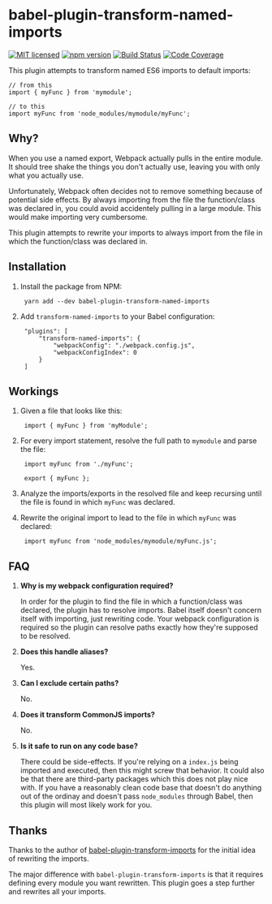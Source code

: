 # babel-plugin-transform-named-imports

[![MIT licensed](https://img.shields.io/badge/license-MIT-blue.svg)](https://raw.githubusercontent.com/hyperium/hyper/master/LICENSE)
[![npm version](https://badge.fury.io/js/babel-plugin-transform-named-imports.svg)](https://badge.fury.io/js/babel-plugin-transform-named-imports)
[![Build Status](https://scrutinizer-ci.com/g/SectorLabs/babel-plugin-transform-named-imports/badges/build.png?b=master)](https://scrutinizer-ci.com/g/SectorLabs/babel-plugin-transform-named-imports/build-status/master)
[![Code Coverage](https://scrutinizer-ci.com/g/SectorLabs/babel-plugin-transform-named-imports/badges/coverage.png?b=master)](https://scrutinizer-ci.com/g/SectorLabs/babel-plugin-transform-named-imports/?branch=master)

This plugin attempts to transform named ES6 imports to default imports:

    // from this
    import { myFunc } from 'mymodule';

    // to this
    import myFunc from 'node_modules/mymodule/myFunc';

## Why?
When you use a named export, Webpack actually pulls in the entire module. It should tree shake the things you don't actually use, leaving you with only what you actually use.

Unfortunately, Webpack often decides not to remove something because of potential side effects. By always importing from the file the function/class was declared in, you could avoid accidentely pulling in a large module. This would make importing very cumbersome.

This plugin attempts to rewrite your imports to always import from the file in which the function/class was declared in.

## Installation
1. Install the package from NPM:

        yarn add --dev babel-plugin-transform-named-imports

2. Add `transform-named-imports` to your Babel configuration:

        "plugins": [
            "transform-named-imports": {
                "webpackConfig": "./webpack.config.js",
                "webpackConfigIndex": 0
            }
        ]

## Workings
1. Given a file that looks like this:

        import { myFunc } from 'myModule';

1. For every import statement, resolve the full path to `mymodule` and parse the file:

        import myFunc from './myFunc';

        export { myFunc };

2. Analyze the imports/exports in the resolved file and keep recursing until the file is found in which `myFunc` was declared.

3. Rewrite the original import to lead to the file in which `myFunc` was declared:

        import myFunc from 'node_modules/mymodule/myFunc.js';

## FAQ
1. **Why is my webpack configuration required?**

    In order for the plugin to find the file in which a function/class was declared, the plugin has to resolve imports. Babel itself doesn't concern itself with importing, just rewriting code. Your webpack configuration is required so the plugin can resolve paths exactly how they're supposed to be resolved.

2. **Does this handle aliases?**

    Yes.

3. **Can I exclude certain paths?**

    No.

4. **Does it transform CommonJS imports?**

    No.

5. **Is it safe to run on any code base?**

    There could be side-effects. If you're relying on a `index.js` being imported and executed, then this might screw that behavior. It could also be that there are third-party packages which this does not play nice with. If you have a reasonably clean code base that doesn't do anything out of the ordinay and doesn't pass `node_modules` through Babel, then this plugin will most likely work for you.

## Thanks
Thanks to the author of [babel-plugin-transform-imports](https://www.npmjs.com/package/babel-plugin-transform-imports) for the initial idea of rewriting the imports.

The major difference with `babel-plugin-transform-imports` is that it requires defining every module you want rewritten. This plugin goes a step further and rewrites all your imports.
